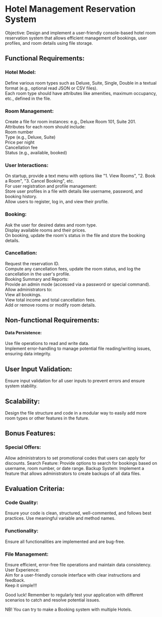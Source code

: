 # Hotel Management Reservation System

Objective: Design and implement a user-friendly console-based hotel room reservation system that allows efficient management of bookings, user profiles, and room details using file storage.
## Functional Requirements:
### Hotel Model:
Define various room types such as Deluxe, Suite, Single, Double in a textual format (e.g., optional read JSON or CSV files).  
Each room type should have attributes like amenities, maximum occupancy, etc., defined in the file.  
### Room Management:
Create a file for room instances: e.g., Deluxe Room 101, Suite 201.  
Attributes for each room should include:  
Room number  
Type (e.g., Deluxe, Suite)  
Price per night  
Cancellation fee  
Status (e.g., available, booked)  
### User Interactions:
On startup, provide a text menu with options like "1. View Rooms", "2. Book a Room", "3. Cancel Booking", etc.  
For user registration and profile management:  
Store user profiles in a file with details like username, password, and booking history.  
Allow users to register, log in, and view their profile.  
### Booking:
Ask the user for desired dates and room type.  
Display available rooms and their prices.  
On booking, update the room's status in the file and store the booking details.  
### Cancellation:
Request the reservation ID.  
Compute any cancellation fees, update the room status, and log the cancellation in the user's profile.  
Booking Summary and Reports:  
Provide an admin mode (accessed via a password or special command).  
Allow administrators to:  
View all bookings.  
View total income and total cancellation fees.  
Add or remove rooms or modify room details.  

## Non-functional Requirements:
#### Data Persistence:
Use file operations to read and write data.  
Implement error-handling to manage potential file reading/writing issues, ensuring data integrity.  
## User Input Validation:  
Ensure input validation for all user inputs to prevent errors and ensure system stability.  
## Scalability:
Design the file structure and code in a modular way to easily add more room types or other features in the future.  

## Bonus Features:
### Special Offers:
Allow administrators to set promotional codes that users can apply for discounts.
Search Feature:
Provide options to search for bookings based on username, room number, or date range.
Backup System:
Implement a feature that allows administrators to create backups of all data files.

## Evaluation Criteria:
### Code Quality:
Ensure your code is clean, structured, well-commented, and follows best practices. Use meaningful variable and method names.  
### Functionality:
Ensure all functionalities are implemented and are bug-free.  
### File Management:
Ensure efficient, error-free file operations and maintain data consistency.  
User Experience:  
Aim for a user-friendly console interface with clear instructions and feedback.  
Keep it simple!!!  

Good luck! Remember to regularly test your application with different scenarios to catch and resolve potential issues.  

NB! You can try to make a Booking system with multiple Hotels.
